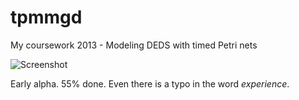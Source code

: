 tpmmgd
======

My coursework 2013 - Modeling DEDS with timed Petri nets

![Screenshot](http://f.cl.ly/items/023m0i0M3c2y3o022m2u/Image%202013.05.04%202%3A53%3A54.png)

Early alpha. 55% done. Even there is a typo in the word *experience*.
